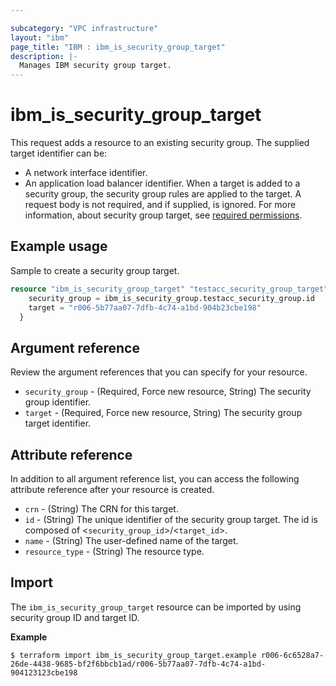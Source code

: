 ```yaml
---

subcategory: "VPC infrastructure"
layout: "ibm"
page_title: "IBM : ibm_is_security_group_target"
description: |-
  Manages IBM security group target.
---
```


# ibm_is_security_group_target
This request adds a resource to an existing security group. The supplied target identifier can be:
  - A network interface identifier.
  - An application load balancer identifier.
When a target is added to a security group, the security group rules are applied to the target. A request body is not required, and if supplied, is ignored. For more information, about security group target, see [required permissions](https://cloud.ibm.com/docs/vpc?topic=vpc-resource-authorizations-required-for-api-and-cli-calls).

## Example usage
Sample to create a security group target.

```terraform
resource "ibm_is_security_group_target" "testacc_security_group_target" {
    security_group = ibm_is_security_group.testacc_security_group.id
    target = "r006-5b77aa07-7dfb-4c74-a1bd-904b23cbe198"
  }
```

## Argument reference
Review the argument references that you can specify for your resource. 

- `security_group` - (Required, Force new resource, String) The security group identifier.
- `target` - (Required, Force new resource, String) The security group target identifier.

## Attribute reference
In addition to all argument reference list, you can access the following attribute reference after your resource is created.

- `crn` - (String) The CRN for this target.
- `id` - (String) The unique identifier of the security group target. The id is composed of <`security_group_id`>/<`target_id`>.
- `name` - (String) The user-defined name of the target.
- `resource_type` - (String) The resource type.

## Import

The `ibm_is_security_group_target` resource can be imported by using security group ID and target ID.

**Example**

```
$ terraform import ibm_is_security_group_target.example r006-6c6528a7-26de-4438-9685-bf2f6bbcb1ad/r006-5b77aa07-7dfb-4c74-a1bd-904123123cbe198

```

